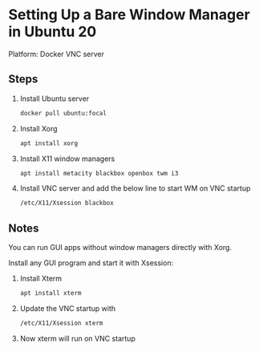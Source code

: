 # Setting Up a Bare Window Manager in Ubuntu 20

Platform: Docker VNC server

## Steps
1. Install Ubuntu server
   ```bash
   docker pull ubuntu:focal
   ```
2. Install Xorg
   ```bash
   apt install xorg
   ```
3. Install X11 window managers
   ```bash
   apt install metacity blackbox openbox twm i3
   ```
4. Install VNC server and add the below line to start WM on VNC startup
   ```bash
   /etc/X11/Xsession blackbox
   ```

## Notes
You can run GUI apps without window managers directly with Xorg.

Install any GUI program and start it with Xsession:
1. Install Xterm
   ```bash
   apt install xterm
   ```
2. Update the VNC startup with
   ```bash
   /etc/X11/Xsession xterm
   ```
3. Now xterm will run on VNC startup
